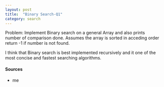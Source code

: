 ```yaml
---
layout: post
title:  "Binary Search-Q1"
category: search
---
```


Problem: Implement Binary search on a general Array and also 
prints number of comparison done. Assumes the array is 
sorted in acceding order return -1 if number is not found.

I think that Binary search is best implemented recursively and 
it one of the most concise and fastest searching algorithms. 



#### Sources
* me 

